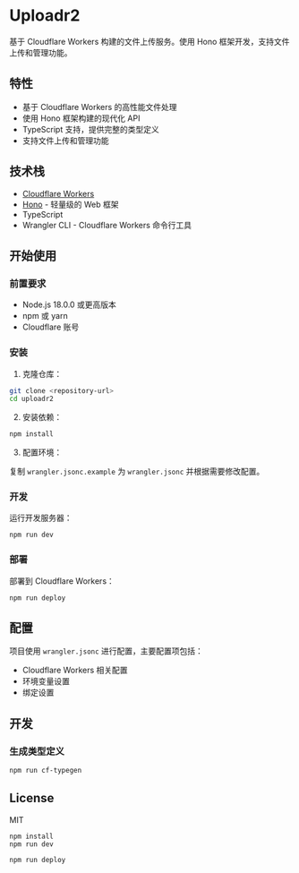 # Uploadr2

基于 Cloudflare Workers 构建的文件上传服务。使用 Hono 框架开发，支持文件上传和管理功能。

## 特性

- 基于 Cloudflare Workers 的高性能文件处理
- 使用 Hono 框架构建的现代化 API
- TypeScript 支持，提供完整的类型定义
- 支持文件上传和管理功能

## 技术栈

- [Cloudflare Workers](https://workers.cloudflare.com/)
- [Hono](https://hono.dev/) - 轻量级的 Web 框架
- TypeScript
- Wrangler CLI - Cloudflare Workers 命令行工具

## 开始使用

### 前置要求

- Node.js 18.0.0 或更高版本
- npm 或 yarn
- Cloudflare 账号

### 安装

1. 克隆仓库：

```bash
git clone <repository-url>
cd uploadr2
```

2. 安装依赖：

```bash
npm install
```

3. 配置环境：

复制 `wrangler.jsonc.example` 为 `wrangler.jsonc` 并根据需要修改配置。

### 开发

运行开发服务器：

```bash
npm run dev
```

### 部署

部署到 Cloudflare Workers：

```bash
npm run deploy
```

## 配置

项目使用 `wrangler.jsonc` 进行配置，主要配置项包括：

- Cloudflare Workers 相关配置
- 环境变量设置
- 绑定设置

## 开发

### 生成类型定义

```bash
npm run cf-typegen
```

## License

MIT

```
npm install
npm run dev
```

```
npm run deploy
```
